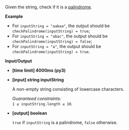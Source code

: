 <div class="markdown"><p>Given the string, check if it is a <a href="keyword://palindrome">palindrome</a>.</p>
<p><strong>Example</strong></p>
<ul>
<li>For <code>inputString = "aabaa"</code>, the output should be<br>
<code>checkPalindrome(inputString) = true</code>;</li>
<li>For <code>inputString = "abac"</code>, the output should be<br>
<code>checkPalindrome(inputString) = false</code>;</li>
<li>For <code>inputString = "a"</code>, the output should be<br>
<code>checkPalindrome(inputString) = true</code>.</li>
</ul>
<p><strong>Input/Output</strong></p>
<ul>
<li><strong>[time limit] 4000ms (py3)</strong></li>
</ul>
<ul>
<li>
<p><strong>[input] string inputString</strong></p>
<p>A non-empty string consisting of lowercase characters.</p>
<p><em>Guaranteed constraints:</em><br>
<code>1 ≤ inputString.length ≤ 10</code>.</p>
</li>
<li>
<p><strong>[output] boolean</strong></p>
<p><code>true</code> if <code>inputString</code> is a palindrome, <code>false</code> otherwise.</p>
</li>
</ul>
</div>